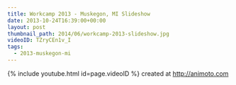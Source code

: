 ```yaml
---
title: Workcamp 2013 - Muskegon, MI Slideshow
date: 2013-10-24T16:39:00+00:00
layout: post
thumbnail_path: 2014/06/workcamp-2013-slideshow.jpg
videoID: TZryCEn1v_I
tags:
  - 2013-muskegon-mi
---
```

{% include youtube.html id=page.videoID %}
created at http://animoto.com